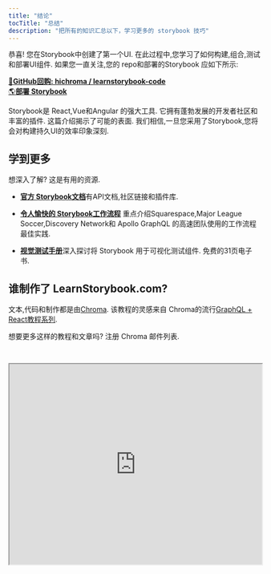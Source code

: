 ```yaml
---
title: "结论"
tocTitle: "总结"
description: "把所有的知识汇总以下，学习更多的 storybook 技巧"
---
```


恭喜! 您在Storybook中创建了第一个UI. 在此过程中,您学习了如何构建,组合,测试和部署UI组件. 如果您一直关注,您的 repo和部署的Storybook 应如下所示: 

[📕**GitHub回购: hichroma / learnstorybook-code**](https://github.com/chromaui/learnstorybook-code)
<br/>
[🌎**部署 Storybook**](https://clever-banach-415c03.netlify.com/)

Storybook是 React,Vue和Angular 的强大工具. 它拥有蓬勃发展的开发者社区和丰富的插件. 这篇介绍揭示了可能的表面. 我们相信,一旦您采用了Storybook,您将会对构建持久UI的效率印象深刻. 

## 学到更多

想深入了解? 这是有用的资源. 

-   [**官方 Storybook文档**](https://storybook.js.org/basics/introduction/)有API文档,社区链接和插件库. 

-   [**令人愉快的 Storybook工作流程**](https://blog.hichroma.com/the-delightful-storybook-workflow-b322b76fd07) 重点介绍Squarespace,Major League Soccer,Discovery Network和 Apollo GraphQL 的高速团队使用的工作流程最佳实践. 

-   [**视觉测试手册**](https://www.chromaticqa.com/book/visual-testing-handbook)深入探讨将 Storybook 用于可视化测试组件. 免费的31页电子书. 

## 谁制作了 LearnStorybook.com?

文本,代码和制作都是由[Chroma](http://blog.hichroma.com/). 该教程的灵感来自 Chroma的流行[GraphQL + React教程系列](https://blog.hichroma.com/graphql-react-tutorial-part-1-6-d0691af25858). 

想要更多这样的教程和文章吗? 注册 Chroma 邮件列表. 

<iframe style="height:400px;width:100%;max-width:800px;margin:30px auto;" src="https://upscri.be/bface0?as_embed"></iframe>
